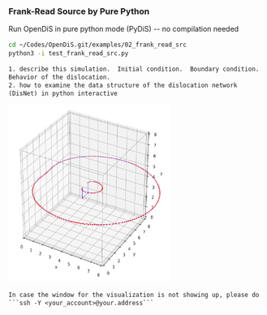 ### Frank-Read Source by Pure Python
Run OpenDiS in pure python mode (PyDiS) -- no compilation needed

```bash
cd ~/Codes/OpenDiS.git/examples/02_frank_read_src
python3 -i test_frank_read_src.py
```

```{important}
1. describe this simulation.  Initial condition.  Boundary condition.  Behavior of the dislocation.
2. how to examine the data structure of the dislocation network (DisNet) in python interactive
```
<img src="frank_read_schematic.png" height="350" width="320" >

```{hint}
In case the window for the visualization is not showing up, please do ```ssh -Y <your_account>@your.address```
```
